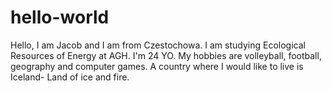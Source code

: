 # hello-world
Hello, I am Jacob and  I am from Czestochowa. I am studying Ecological Resources of Energy at AGH. I'm 24 YO. My hobbies are volleyball, football, geography and computer games. A country where I would like to live is Iceland- Land of ice and fire. 
